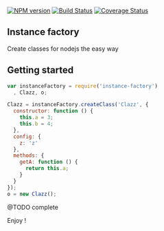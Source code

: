 [![NPM version](https://badge.fury.io/js/instance-factory.svg)](http://badge.fury.io/js/instance-factory)
[![Build Status](https://travis-ci.org/openhoat/instance-factory.png?branch=master)](https://travis-ci.org/openhoat/instance-factory)
[![Coverage Status](https://coveralls.io/repos/openhoat/instance-factory/badge.svg)](https://coveralls.io/r/openhoat/instance-factory)

## Instance factory

Create classes for nodejs the easy way

## Getting started

```javascript
var instanceFactory = require('instance-factory')
  , Clazz, o;

Clazz = instanceFactory.createClass('Clazz', {
  constructor: function () {
    this.a = 3;
    this.b = 4;
  },
  config: {
    z: 'z'
  },
  methods: {
    getA: function () {
      return this.a;
    }
  }
});
o = new Clazz();
```

@TODO complete

Enjoy !
